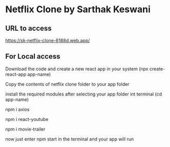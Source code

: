 # Netflix Clone by Sarthak Keswani

## URL to access

https://sk-netflix-clone-6188d.web.app/

## For Local access

Download the code and create a new react app in your system (npx create-react-app app-name)

Copy the contents of netflix clone folder to your app folder

install the required modules after selecting your app folder int terminal (cd app-name)

npm i axios

npm i react-youtube

npm i movie-trailer

now just enter npm start in the terminal and your app will run



